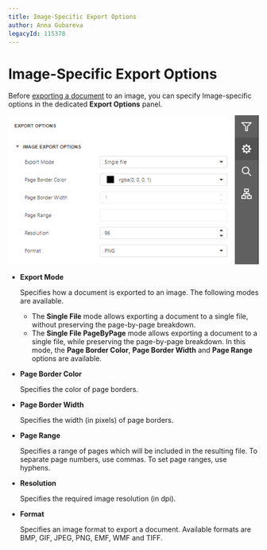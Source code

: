 ```yaml
---
title: Image-Specific Export Options
author: Anna Gubareva
legacyId: 115378
---
```

# Image-Specific Export Options
Before [exporting a document](export-a-document.md) to an image, you can specify Image-specific options in the dedicated **Export Options** panel.

![EUD_HTML5DV_ImageExportOptions](../../../images/img121800.png)
* **Export Mode**
	
	Specifies how a document is exported to an image. The following modes are available.
	* The **Single File** mode allows exporting a document to a single file, without preserving the page-by-page breakdown.
	* The **Single File PageByPage** mode allows exporting a document to a single file, while preserving the page-by-page breakdown. In this mode, the **Page Border Color**, **Page Border Width** and **Page Range** options are available.
* **Page Border Color**
	
	Specifies the color of page borders.
* **Page Border Width**
	
	Specifies the width (in pixels) of page borders.
* **Page Range**
	
	Specifies a range of pages which will be included in the resulting file. To separate page numbers, use commas. To set page ranges, use hyphens.
* **Resolution**
	
	Specifies the required image resolution (in dpi).
* **Format**
	
	Specifies an image format to export a document. Available formats are BMP, GIF, JPEG, PNG, EMF, WMF and TIFF.